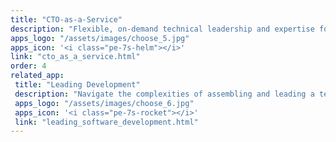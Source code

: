 ```yaml
---
title: "CTO-as-a-Service"
description: "Flexible, on-demand technical leadership and expertise for your company."
apps_logo: "/assets/images/choose_5.jpg"
apps_icon: '<i class="pe-7s-helm"></i>'
link: "cto_as_a_service.html"
order: 4
related_app:
 title: "Leading Development"
 description: "Navigate the complexities of assembling and leading a tech team and drive the efficiency of your software development."
 apps_logo: "/assets/images/choose_6.jpg"
 apps_icon: '<i class="pe-7s-rocket"></i>'
 link: "leading_software_development.html"
---
```


